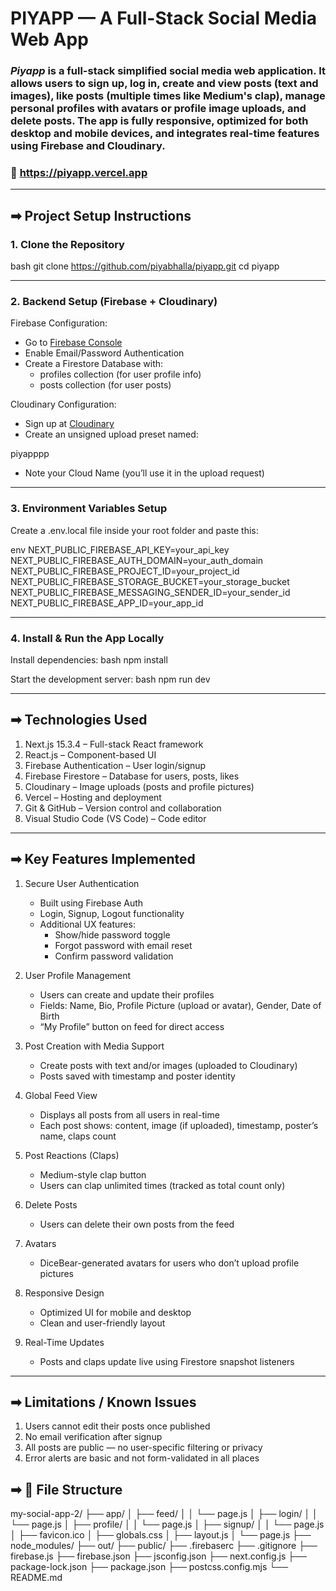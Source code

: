 # PIYAPP — A Full-Stack Social Media Web App

### *Piyapp* is a full-stack simplified social media web application. It allows users to sign up, log in, create and view posts (text and images), like posts (multiple times like Medium's clap), manage personal profiles with avatars or profile image uploads, and delete posts. The app is fully responsive, optimized for both desktop and mobile devices, and integrates real-time features using Firebase and Cloudinary.

### 🔗 https://piyapp.vercel.app
---

## ➡ Project Setup Instructions

### 1. Clone the Repository
bash
git clone https://github.com/piyabhalla/piyapp.git
cd piyapp


---

### 2. Backend Setup (Firebase + Cloudinary)

Firebase Configuration:
- Go to [Firebase Console](https://console.firebase.google.com)
- Enable Email/Password Authentication
- Create a Firestore Database with:
  - profiles collection (for user profile info)
  - posts collection (for user posts)

Cloudinary Configuration:
- Sign up at [Cloudinary](https://cloudinary.com/)
- Create an unsigned upload preset named:

piyapppp

- Note your Cloud Name (you’ll use it in the upload request)

---

### 3. Environment Variables Setup

Create a .env.local file inside your root folder and paste this:

env
NEXT_PUBLIC_FIREBASE_API_KEY=your_api_key
NEXT_PUBLIC_FIREBASE_AUTH_DOMAIN=your_auth_domain
NEXT_PUBLIC_FIREBASE_PROJECT_ID=your_project_id
NEXT_PUBLIC_FIREBASE_STORAGE_BUCKET=your_storage_bucket
NEXT_PUBLIC_FIREBASE_MESSAGING_SENDER_ID=your_sender_id
NEXT_PUBLIC_FIREBASE_APP_ID=your_app_id


---

### 4. Install & Run the App Locally

Install dependencies:
bash
npm install


Start the development server:
bash
npm run dev


---

## ➡ Technologies Used

1. Next.js 15.3.4 – Full-stack React framework  
2. React.js – Component-based UI  
3. Firebase Authentication – User login/signup  
4. Firebase Firestore – Database for users, posts, likes  
5. Cloudinary – Image uploads (posts and profile pictures)  
6. Vercel – Hosting and deployment  
7. Git & GitHub – Version control and collaboration  
8. Visual Studio Code (VS Code) – Code editor  

---

## ➡ Key Features Implemented

1. Secure User Authentication
   - Built using Firebase Auth
   - Login, Signup, Logout functionality
   - Additional UX features:
     - Show/hide password toggle  
     - Forgot password with email reset  
     - Confirm password validation

2. User Profile Management
   - Users can create and update their profiles
   - Fields: Name, Bio, Profile Picture (upload or avatar), Gender, Date of Birth
   - “My Profile” button on feed for direct access

3. Post Creation with Media Support
   - Create posts with text and/or images (uploaded to Cloudinary)
   - Posts saved with timestamp and poster identity

4. Global Feed View
   - Displays all posts from all users in real-time
   - Each post shows: content, image (if uploaded), timestamp, poster’s name, claps count

5. Post Reactions (Claps)
   - Medium-style clap button
   - Users can clap unlimited times (tracked as total count only)

6. Delete Posts
   - Users can delete their own posts from the feed

7. Avatars
   - DiceBear-generated avatars for users who don’t upload profile pictures

8. Responsive Design
   - Optimized UI for mobile and desktop
   - Clean and user-friendly layout

9. Real-Time Updates
   - Posts and claps update live using Firestore snapshot listeners

---

## ➡ Limitations / Known Issues

1. Users cannot edit their posts once published  
2. No email verification after signup  
3. All posts are public — no user-specific filtering or privacy  
4. Error alerts are basic and not form-validated in all places

## ➡ 📁 File Structure

my-social-app-2/
├── app/
│   ├── feed/
│   │   └── page.js
│   ├── login/
│   │   └── page.js
│   ├── profile/
│   │   └── page.js
│   ├── signup/
│   │   └── page.js
│   ├── favicon.ico
│   ├── globals.css
│   ├── layout.js
│   └── page.js
├── node_modules/
├── out/
├── public/
├── .firebaserc
├── .gitignore
├── firebase.js
├── firebase.json
├── jsconfig.json
├── next.config.js
├── package-lock.json
├── package.json
├── postcss.config.mjs
└── README.md 
